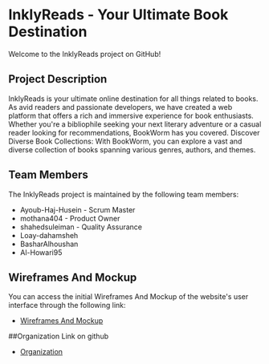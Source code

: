 # InklyReads - Your Ultimate Book Destination
Welcome to the InklyReads project on GitHub!

## Project Description
InklyReads is your ultimate online destination for all things related to books. As avid readers and passionate developers, we have created a web platform that offers a rich and immersive experience for book enthusiasts. Whether you're a bibliophile seeking your next literary adventure or a casual reader looking for recommendations, BookWorm has you covered. Discover Diverse Book Collections: With BookWorm, you can explore a vast and diverse collection of books spanning various genres, authors, and themes.

## Team Members
The InklyReads project is maintained by the following team members:
- Ayoub-Haj-Husein - Scrum Master
- mothana404 - Product Owner
- shahedsuleiman - Quality Assurance
- Loay-dahamsheh
- BasharAlhoushan
- Al-Howari95


## Wireframes And Mockup
You can access the initial Wireframes And Mockup of the website's user interface through the following link:
- [Wireframes And Mockup](https://www.figma.com/files/team/1293940548713197907/InklyReads-Project?fuid=1283776208877744502)

##Organization Link on github
- [Organization](https://github.com/InklyReads/InklyReads)
